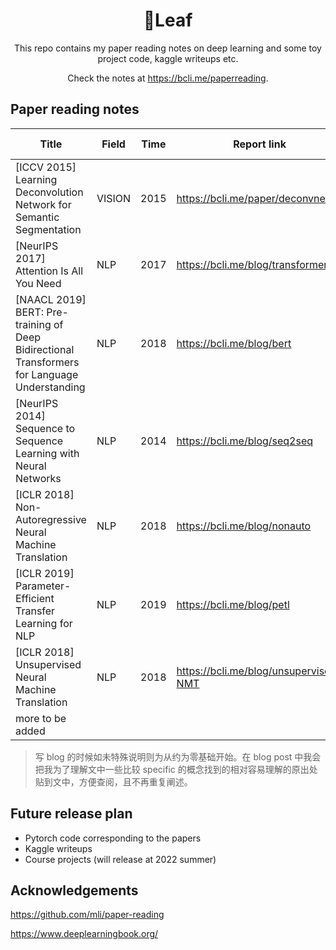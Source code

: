 <h1 align="center">🍃Leaf</h1>
<div align="center">
  This repo contains my paper reading notes on deep learning and some toy project code, kaggle writeups etc.
  
  Check the notes at https://bcli.me/paperreading.
</div>

## Paper reading notes

| Title                                                        | Field | Time | Report link                       | Time I started | Status      |
| ------------------------------------------------------------ | ----- | ---- | --------------------------------- | ----------- | ----------- |
| [ICCV 2015] Learning Deconvolution Network for Semantic Segmentation | VISION   | 2015 | https://bcli.me/paper/deconvnet/ | 2021/5/17 | Done |
| [NeurIPS 2017] Attention Is All You Need                     | NLP   | 2017 | https://bcli.me/blog/transformer | 2021/12/11 | Done |
| [NAACL 2019] BERT: Pre-training of Deep Bidirectional Transformers for Language Understanding | NLP   | 2018 | https://bcli.me/blog/bert         | 2021/12/15 | Done       |
| [NeurIPS 2014] Sequence to Sequence Learning with Neural Networks | NLP   | 2014 | https://bcli.me/blog/seq2seq      | 2022/1/21 | Done  |
| [ICLR 2018] Non-Autoregressive Neural Machine Translation | NLP | 2018 | https://bcli.me/blog/nonauto | 2022/1/24 | Done |
| [ICLR 2019] Parameter-Efficient Transfer Learning for NLP | NLP | 2019 | https://bcli.me/blog/petl | 2022/2/2 | 20% |
| [ICLR 2018] Unsupervised Neural Machine Translation | NLP | 2018 | https://bcli.me/blog/unsupervised-NMT | - | Pending |
| more to be added            |       |      |                                   |                                   |             |

> 写 blog 的时候如未特殊说明则为从约为零基础开始。在 blog post 中我会把我为了理解文中一些比较 specific 的概念找到的相对容易理解的原出处贴到文中，方便查阅，且不再重复阐述。

## Future release plan
* Pytorch code corresponding to the papers
* Kaggle writeups
* Course projects (will release at 2022 summer)

## Acknowledgements

https://github.com/mli/paper-reading

https://www.deeplearningbook.org/

